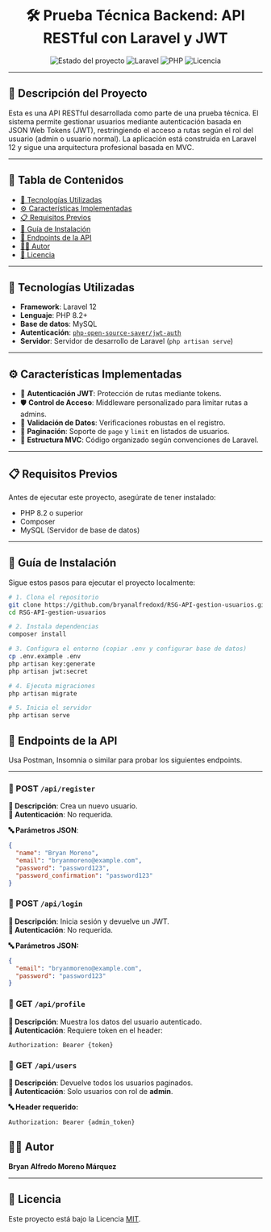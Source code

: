 <h1 align="center">🛠️ Prueba Técnica Backend: API RESTful con Laravel y JWT</h1>

<p align="center">
  <img src="https://img.shields.io/badge/status-en%20desarrollo-blue?style=flat-square" alt="Estado del proyecto">
  <img src="https://img.shields.io/badge/Laravel-12-red?style=flat-square" alt="Laravel">
  <img src="https://img.shields.io/badge/PHP-8.2%2B-blue?style=flat-square" alt="PHP">
  <img src="https://img.shields.io/badge/license-MIT-green?style=flat-square" alt="Licencia">
</p>

---

## 📝 Descripción del Proyecto

Esta es una API RESTful desarrollada como parte de una prueba técnica. El sistema permite gestionar usuarios mediante autenticación basada en JSON Web Tokens (JWT), restringiendo el acceso a rutas según el rol del usuario (admin o usuario normal). La aplicación está construida en Laravel 12 y sigue una arquitectura profesional basada en MVC.

---

## 📂 Tabla de Contenidos

- [🚀 Tecnologías Utilizadas](#-tecnologías-utilizadas)  
- [⚙️ Características Implementadas](#️-características-implementadas)  
- [📋 Requisitos Previos](#-requisitos-previos)  
- [🔧 Guía de Instalación](#-guía-de-instalación)  
- [📮 Endpoints de la API](#-endpoints-de-la-api)  
- [🧑‍💻 Autor](#-autor)  
- [📄 Licencia](#-licencia)

---

## 🚀 Tecnologías Utilizadas

- **Framework**: Laravel 12  
- **Lenguaje**: PHP 8.2+  
- **Base de datos**: MySQL  
- **Autenticación**: [`php-open-source-saver/jwt-auth`](https://github.com/PHP-Open-Source-Saver/jwt-auth)  
- **Servidor**: Servidor de desarrollo de Laravel (`php artisan serve`)

---

## ⚙️ Características Implementadas

- 🔐 **Autenticación JWT**: Protección de rutas mediante tokens.
- 🛡️ **Control de Acceso**: Middleware personalizado para limitar rutas a admins.
- 🧾 **Validación de Datos**: Verificaciones robustas en el registro.
- 📑 **Paginación**: Soporte de `page` y `limit` en listados de usuarios.
- 🧱 **Estructura MVC**: Código organizado según convenciones de Laravel.

---

## 📋 Requisitos Previos

Antes de ejecutar este proyecto, asegúrate de tener instalado:

- PHP 8.2 o superior  
- Composer  
- MySQL (Servidor de base de datos)  

---

## 🔧 Guía de Instalación

Sigue estos pasos para ejecutar el proyecto localmente:

```bash
# 1. Clona el repositorio
git clone https://github.com/bryanalfredoxd/RSG-API-gestion-usuarios.git
cd RSG-API-gestion-usuarios

# 2. Instala dependencias
composer install

# 3. Configura el entorno (copiar .env y configurar base de datos)
cp .env.example .env
php artisan key:generate
php artisan jwt:secret

# 4. Ejecuta migraciones
php artisan migrate

# 5. Inicia el servidor
php artisan serve
```

## 📮 Endpoints de la API

Usa Postman, Insomnia o similar para probar los siguientes endpoints.

---

### 🔸 POST `/api/register`

**📌 Descripción**: Crea un nuevo usuario.  
**🔐 Autenticación**: No requerida.

**🔤 Parámetros JSON**:
```json
{
  "name": "Bryan Moreno",
  "email": "bryanmoreno@example.com",
  "password": "password123",
  "password_confirmation": "password123"
}
```

### 🔸 POST `/api/login`

**📌 Descripción**: Inicia sesión y devuelve un JWT.  
**🔐 Autenticación**: No requerida.

**🔤 Parámetros JSON:**
```json
{
  "email": "bryanmoreno@example.com",
  "password": "password123"
}
```

### 🔸 GET `/api/profile`

**📌 Descripción**: Muestra los datos del usuario autenticado.  
**🔐 Autenticación**: Requiere token en el header:

```http
Authorization: Bearer {token}
```

### 🔸 GET `/api/users`

**📌 Descripción**: Devuelve todos los usuarios paginados.  
**🔐 Autenticación**: Solo usuarios con rol de **admin**.  

**🔤 Header requerido:**

```http
Authorization: Bearer {admin_token}
```

## 🧑‍💻 Autor

**Bryan Alfredo Moreno Márquez**  

---

## 📄 Licencia

Este proyecto está bajo la Licencia [MIT](LICENSE).

